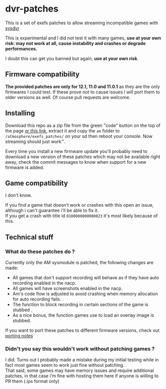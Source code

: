 # dvr-patches

This is a set of exefs patches to allow streaming incompatible games with [sysdvr](https://github.com/exelix11/SysDVR)

This is experimental and I did not test it with many games, **use at your own risk: may not work at all, cause instability and crashes or degrade performances.**

I doubt this can get you banned but again, **use at your own risk**.

## Firmware compatibility
**The provided patches are only for 12.1, 11.0 and 11.0.1** as they are the only firmwares I could test. If these prove not to cause issues I will port them to older versions as well. Of course pull requests are welcome.

## Installing
Download this repo as a zip file from the green "code" button on the top of the page [or this link](http://github.com/exelix11/dvr-patches/archive/master.zip), extract it and copy the `am` folder to `/atmosphere/exefs_patches/` on your sd then reboot your console. Now streaming should just work™.

Every time you install a new firmware update you'll probably need to download a new version of these patches which may not be available right away, check the commit messages to know when support for a new firmware is added.

## Game compatibility
I don't know. 

If you find a game that doesn't work or crashes with this open an issue, although i can't guarantee i'll be able to fix it.\
If you get a crash with title id `0100000000000023` it's most likely because of this.

## Technical stuff
### What do these patches do ?
Currently only the AM sysmodule is patched, the following changes are made:
- All games that don't support recording will behave as if they have auto recording enabled in the nacp.
- All games will have screenshots enabled in the nacp.
- Am's code flow is adjusted to avoid crashing when memory allocation for auto recording fails.
- The function to block recording in certain sections of the game is stubbed .
- As a nice bonus, the function games use to load an overlay image is stubbed.

If you want to port these patches to different firmware versions, check out [porting notes](https://github.com/exelix11/dvr-patches/wiki/Porting-notes)

### Didn't you say this wouldn't work without patching games ?
I did. Turns out I probably made a mistake during my initial testing while in fact most games seem to work just fine without patching. \
That said, some games may have memory issues and require additional patches, in that case i'm fine with hosting them here if anyone is willing to PR them (.ips format only)
